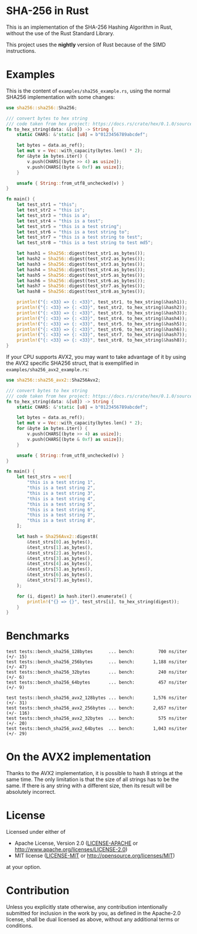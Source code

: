 SHA-256 in Rust
===============

This is an implementation of the SHA-256 Hashing Algorithm in Rust, without the use of the
Rust Standard Library.

This project uses the **nightly** version of Rust because of the SIMD instructions.

Examples
========

This is the content of `examples/sha256_example.rs`, using the normal SHA256
implementation with some changes:

```rust
use sha256::sha256::Sha256;

/// convert bytes to hex string
/// code taken from hex project: https://docs.rs/crate/hex/0.1.0/source/src/lib.rs
fn to_hex_string(data: &[u8]) -> String {
    static CHARS: &'static [u8] = b"0123456789abcdef";

    let bytes = data.as_ref();
    let mut v = Vec::with_capacity(bytes.len() * 2);
    for &byte in bytes.iter() {
        v.push(CHARS[(byte >> 4) as usize]);
        v.push(CHARS[(byte & 0xf) as usize]);
    }

    unsafe { String::from_utf8_unchecked(v) }
}

fn main() {
    let test_str1 = "this";
    let test_str2 = "this is";
    let test_str3 = "this is a";
    let test_str4 = "this is a test";
    let test_str5 = "this is a test string";
    let test_str6 = "this is a test string to";
    let test_str7 = "this is a test string to test";
    let test_str8 = "this is a test string to test md5";

    let hash1 = Sha256::digest(test_str1.as_bytes());
    let hash2 = Sha256::digest(test_str2.as_bytes());
    let hash3 = Sha256::digest(test_str3.as_bytes());
    let hash4 = Sha256::digest(test_str4.as_bytes());
    let hash5 = Sha256::digest(test_str5.as_bytes());
    let hash6 = Sha256::digest(test_str6.as_bytes());
    let hash7 = Sha256::digest(test_str7.as_bytes());
    let hash8 = Sha256::digest(test_str8.as_bytes());

    println!("{: <33} => {: <33}", test_str1, to_hex_string(&hash1));
    println!("{: <33} => {: <33}", test_str2, to_hex_string(&hash2));
    println!("{: <33} => {: <33}", test_str3, to_hex_string(&hash3));
    println!("{: <33} => {: <33}", test_str4, to_hex_string(&hash4));
    println!("{: <33} => {: <33}", test_str5, to_hex_string(&hash5));
    println!("{: <33} => {: <33}", test_str6, to_hex_string(&hash6));
    println!("{: <33} => {: <33}", test_str7, to_hex_string(&hash7));
    println!("{: <33} => {: <33}", test_str8, to_hex_string(&hash8));
}
```

If your CPU supports AVX2, you may want to take advantage of it by using the AVX2 specific
SHA256 struct, that is exemplified in `examples/sha256_avx2_example.rs`:

```rust
use sha256::sha256_avx2::Sha256Avx2;

/// convert bytes to hex string
/// code taken from hex project: https://docs.rs/crate/hex/0.1.0/source/src/lib.rs
fn to_hex_string(data: &[u8]) -> String {
    static CHARS: &'static [u8] = b"0123456789abcdef";

    let bytes = data.as_ref();
    let mut v = Vec::with_capacity(bytes.len() * 2);
    for &byte in bytes.iter() {
        v.push(CHARS[(byte >> 4) as usize]);
        v.push(CHARS[(byte & 0xf) as usize]);
    }

    unsafe { String::from_utf8_unchecked(v) }
}

fn main() {
    let test_strs = vec![
        "this is a test string 1",
        "this is a test string 2",
        "this is a test string 3",
        "this is a test string 4",
        "this is a test string 5",
        "this is a test string 6",
        "this is a test string 7",
        "this is a test string 8",
    ];

    let hash = Sha256Avx2::digest8(
        &test_strs[0].as_bytes(),
        &test_strs[1].as_bytes(),
        &test_strs[2].as_bytes(),
        &test_strs[3].as_bytes(),
        &test_strs[4].as_bytes(),
        &test_strs[5].as_bytes(),
        &test_strs[6].as_bytes(),
        &test_strs[7].as_bytes(),
    );

    for (i, digest) in hash.iter().enumerate() {
        println!("{} => {}", test_strs[i], to_hex_string(digest));
    }
}
```

Benchmarks
==========

```
test tests::bench_sha256_128bytes      ... bench:         700 ns/iter (+/- 15)
test tests::bench_sha256_256bytes      ... bench:       1,188 ns/iter (+/- 47)
test tests::bench_sha256_32bytes       ... bench:         240 ns/iter (+/- 6)
test tests::bench_sha256_64bytes       ... bench:         457 ns/iter (+/- 9)

test tests::bench_sha256_avx2_128bytes ... bench:       1,576 ns/iter (+/- 31)
test tests::bench_sha256_avx2_256bytes ... bench:       2,657 ns/iter (+/- 116)
test tests::bench_sha256_avx2_32bytes  ... bench:         575 ns/iter (+/- 20)
test tests::bench_sha256_avx2_64bytes  ... bench:       1,043 ns/iter (+/- 29)
```

On the AVX2 implementation
==========================

Thanks to the AVX2 implementation, it is possible to hash 8 strings at the same time. The
only limitation is that the size of all strings has to be the same. If there is any string
with a different size, then its result will be absolutely incorrect.

License
=======

Licensed under either of

 * Apache License, Version 2.0
   ([LICENSE-APACHE](LICENSE-APACHE) or http://www.apache.org/licenses/LICENSE-2.0)
 * MIT license
   ([LICENSE-MIT](LICENSE-MIT) or http://opensource.org/licenses/MIT)

at your option.

Contribution
============

Unless you explicitly state otherwise, any contribution intentionally submitted
for inclusion in the work by you, as defined in the Apache-2.0 license, shall be
dual licensed as above, without any additional terms or conditions.
